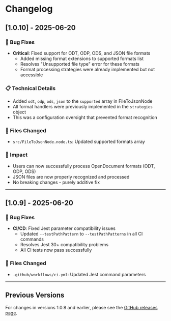 # Changelog

## [1.0.10] - 2025-06-20

### 🐛 Bug Fixes
- **Critical**: Fixed support for ODT, ODP, ODS, and JSON file formats
  - Added missing format extensions to supported formats list
  - Resolves "Unsupported file type" error for these formats
  - Format processing strategies were already implemented but not accessible

### 📋 Technical Details
- Added `odt`, `odp`, `ods`, `json` to the `supported` array in FileToJsonNode
- All format handlers were previously implemented in the `strategies` object
- This was a configuration oversight that prevented format recognition

### 🔧 Files Changed
- `src/FileToJsonNode.node.ts`: Updated supported formats array

### 🎯 Impact
- Users can now successfully process OpenDocument formats (ODT, ODP, ODS)
- JSON files are now properly recognized and processed
- No breaking changes - purely additive fix

---

## [1.0.9] - 2025-06-20

### 🐛 Bug Fixes
- **CI/CD**: Fixed Jest parameter compatibility issues
  - Updated `--testPathPattern` to `--testPathPatterns` in all CI commands
  - Resolves Jest 30+ compatibility problems
  - All CI tests now pass successfully

### 🔧 Files Changed
- `.github/workflows/ci.yml`: Updated Jest command parameters

---

## Previous Versions

For changes in versions 1.0.8 and earlier, please see the [GitHub releases page](https://github.com/mazixs/n8n-node-converter-documents/releases). 